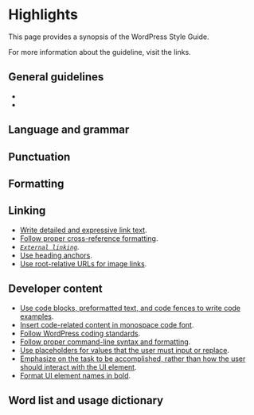 # Highlights

This page provides a synopsis of the WordPress Style Guide.

For more information about the guideline, visit the links.

## General guidelines

-
-

## Language and grammar



## Punctuation



## Formatting



## Linking

- [Write detailed and expressive link text](//link-text.md).
- [Follow proper cross-reference formatting](//cross-references.md).
- [*`External linking`*](//external-links.md).
- [Use heading anchors](//heading-targets.md).
- [Use root-relative URLs for image links](//image-links.md).

## Developer content

- [Use code blocks, preformatted text, and code fences to write code examples](//code-examples.md).
- [Insert code-related content in monospace code font](//code-in-text.md).
- [Follow WordPress coding standards](//coding-standards.md).
- [Follow proper command-line syntax and formatting](//command-line-syntax.md).
- [Use placeholders for values that the user must input or replace](//placeholders.md).
- [Emphasize on the task to be accomplished, rather than how the user should interact with the UI element](//ui-elements.md).
- [Format UI element names in bold](//ui-elements.md).

## Word list and usage dictionary
